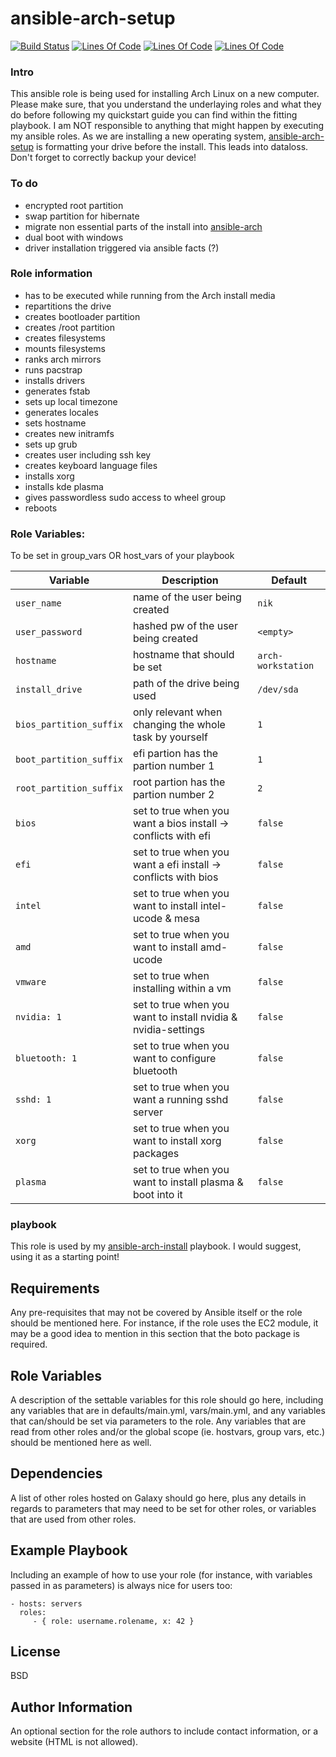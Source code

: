 ansible-arch-setup
=========
[![Build Status](https://travis-ci.com/MayNiklas/ansible-arch-setup.svg?branch=main)](https://travis-ci.com/MayNiklas/ansible-arch-setup)
[![Lines Of Code](https://tokei.rs/b1/github/MayNiklas/ansible-arch-setup?category=lines)](https://github.com/XAMPPRocky/tokei)
[![Lines Of Code](https://tokei.rs/b1/github/MayNiklas/ansible-arch-setup?category=code)](https://github.com/XAMPPRocky/tokei)
[![Lines Of Code](https://tokei.rs/b1/github/MayNiklas/ansible-arch-setup?category=files)](https://github.com/XAMPPRocky/tokei)

### Intro
This ansible role is being used for installing Arch Linux on a new computer. Please make sure, that you understand the underlaying roles and what they do before following my quickstart guide you can find within the fitting playbook. I am NOT responsible to anything that might happen by executing my ansible roles. As we are installing a new operating system, [ansible-arch-setup](https://github.com/MayNiklas/ansible-arch-setup.git) is formatting your drive before the install. This leads into dataloss. Don't forget to correctly backup your device!

### To do
- encrypted root partition
- swap partition for hibernate
- migrate non essential parts of the install into [ansible-arch](https://github.com/MayNiklas/ansible-arch.git)
- dual boot with windows
- driver installation triggered via ansible facts (?)

### Role information

- has to be executed while running from the Arch install media
- repartitions the drive
- creates bootloader partition
- creates /root partition
- creates filesystems
- mounts filesystems
- ranks arch mirrors
- runs pacstrap
- installs drivers
- generates fstab
- sets up local timezone
- generates locales
- sets hostname
- creates new initramfs
- sets up grub
- creates user including ssh key
- creates keyboard language files
- installs xorg
- installs kde plasma
- gives passwordless sudo access to wheel group
- reboots

### Role Variables:
To be set in group_vars OR host_vars of your playbook

| Variable       | Description                                  | Default |
|----------------|----------------------------------------------|---------|
|`user_name`| name of the user being created | `nik` |
|`user_password`| hashed pw of the user being created | `<empty>` |
|`hostname`| hostname that should be set | `arch-workstation`|
|`install_drive`| path of the drive being used | `/dev/sda` |
|`bios_partition_suffix`| only relevant when changing the whole task by yourself | `1` |
|`boot_partition_suffix`| efi partion has the partion number 1 | `1` |
|`root_partition_suffix`| root partion has the partion number 2 | `2` |
|`bios`| set to true when you want a bios install -> conflicts with efi | `false` |
|`efi`| set to true when you want a efi install -> conflicts with bios | `false` |
|`intel`| set to true when you want to install intel-ucode & mesa | `false` |
|`amd`| set to true when you want to install amd-ucode | `false` |
|`vmware`| set to true when installing within a vm | `false` |
|`nvidia: 1`| set to true when you want to install nvidia & nvidia-settings | `false` |
|`bluetooth: 1`| set to true when you want to configure bluetooth | `false` |
|`sshd: 1`| set to true when you want a running sshd server | `false` |
|`xorg`| set to true when you want to install xorg packages | `false` |
|`plasma`| set to true when you want to install plasma & boot into it | `false` |

### playbook
This role is used by my [ansible-arch-install](https://github.com/MayNiklas/ansible-arch-install.git) playbook. I would suggest, using it as a starting point!

Requirements
------------

Any pre-requisites that may not be covered by Ansible itself or the role should be mentioned here. For instance, if the role uses the EC2 module, it may be a good idea to mention in this section that the boto package is required.

Role Variables
--------------

A description of the settable variables for this role should go here, including any variables that are in defaults/main.yml, vars/main.yml, and any variables that can/should be set via parameters to the role. Any variables that are read from other roles and/or the global scope (ie. hostvars, group vars, etc.) should be mentioned here as well.

Dependencies
------------

A list of other roles hosted on Galaxy should go here, plus any details in regards to parameters that may need to be set for other roles, or variables that are used from other roles.

Example Playbook
----------------

Including an example of how to use your role (for instance, with variables passed in as parameters) is always nice for users too:

    - hosts: servers
      roles:
         - { role: username.rolename, x: 42 }

License
-------

BSD

Author Information
------------------

An optional section for the role authors to include contact information, or a website (HTML is not allowed).
